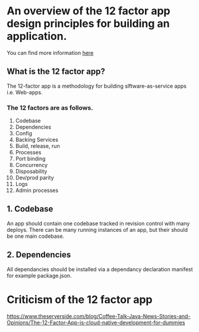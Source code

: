 
# An overview of the 12 factor app design principles for building an application.

You can find more information [here](https://12factor.net/)

## What is the 12 factor app?

The 12-factor app is a methodology for building slftware-as-service apps i.e. Web-apps.

### The 12 factors are as follows.

1. Codebase
2. Dependencies
3. Config
4. Backing Services
5. Build, release, run
6. Processes
7. Port binding
8. Concurrency
9. Disposability
10. Dev/prod parity
11. Logs
12. Admin processes

## 1. Codebase

An app should contain one codebase tracked in revision control with many deploys.
There can be many running instances of an app, but their should be one main codebase.

## 2. Dependencies
All dependancies should be installed via a dependancy declaration manifest for example package.json.

# Criticism of the 12 factor app

https://www.theserverside.com/blog/Coffee-Talk-Java-News-Stories-and-Opinions/The-12-Factor-App-is-cloud-native-development-for-dummies
